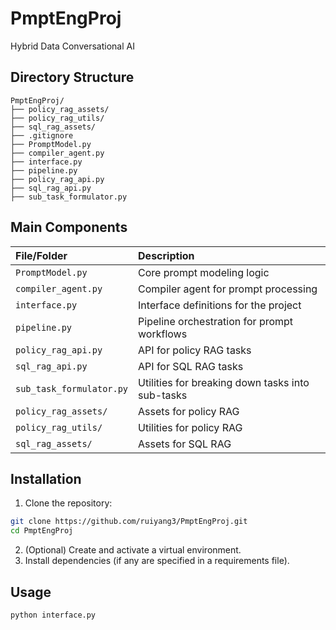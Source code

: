 # PmptEngProj

Hybrid Data Conversational AI

## Directory Structure

```
PmptEngProj/
├── policy_rag_assets/
├── policy_rag_utils/
├── sql_rag_assets/
├── .gitignore
├── PromptModel.py
├── compiler_agent.py
├── interface.py
├── pipeline.py
├── policy_rag_api.py
├── sql_rag_api.py
├── sub_task_formulator.py
```


## Main Components

| File/Folder | Description |
| :-- | :-- |
| `PromptModel.py` | Core prompt modeling logic |
| `compiler_agent.py` | Compiler agent for prompt processing |
| `interface.py` | Interface definitions for the project |
| `pipeline.py` | Pipeline orchestration for prompt workflows |
| `policy_rag_api.py` | API for policy RAG tasks |
| `sql_rag_api.py` | API for SQL RAG tasks |
| `sub_task_formulator.py` | Utilities for breaking down tasks into sub-tasks |
| `policy_rag_assets/` | Assets for policy RAG |
| `policy_rag_utils/` | Utilities for policy RAG |
| `sql_rag_assets/` | Assets for SQL RAG |

## Installation

1. Clone the repository:

```bash
git clone https://github.com/ruiyang3/PmptEngProj.git
cd PmptEngProj
```

2. (Optional) Create and activate a virtual environment.
3. Install dependencies (if any are specified in a requirements file).

## Usage

```bash
python interface.py
```

